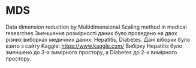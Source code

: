 # MDS
Data dimension reduction by Multidimensional Scaling method in medical researches
Зменшення розмірності даних було проведено на двох різних виборках медичних даних: Hepatitis, Diabetes. Дані віборки було взято з сайту Kaggle: https://www.kaggle.com/
Вибірку Hepatitis було зменшено до 3-х вимірного простору, а Diabetes до 2-х вимірного простору.
